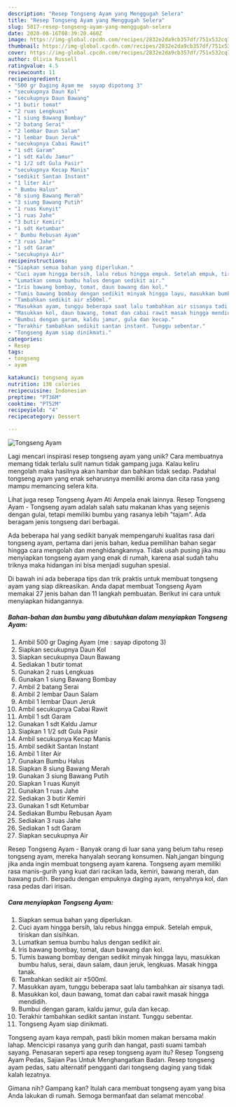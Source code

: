 ```yaml
---
description: "Resep Tongseng Ayam yang Menggugah Selera"
title: "Resep Tongseng Ayam yang Menggugah Selera"
slug: 5017-resep-tongseng-ayam-yang-menggugah-selera
date: 2020-08-16T08:39:20.460Z
image: https://img-global.cpcdn.com/recipes/2832e2da9cb357df/751x532cq70/tongseng-ayam-foto-resep-utama.jpg
thumbnail: https://img-global.cpcdn.com/recipes/2832e2da9cb357df/751x532cq70/tongseng-ayam-foto-resep-utama.jpg
cover: https://img-global.cpcdn.com/recipes/2832e2da9cb357df/751x532cq70/tongseng-ayam-foto-resep-utama.jpg
author: Olivia Russell
ratingvalue: 4.5
reviewcount: 11
recipeingredient:
- "500 gr Daging Ayam me  sayap dipotong 3"
- "secukupnya Daun Kol"
- "secukupnya Daun Bawang"
- "1 butir tomat"
- "2 ruas Lengkuas"
- "1 siung Bawang Bombay"
- "2 batang Serai"
- "2 lembar Daun Salam"
- "1 lembar Daun Jeruk"
- "secukupnya Cabai Rawit"
- "1 sdt Garam"
- "1 sdt Kaldu Jamur"
- "1 1/2 sdt Gula Pasir"
- "secukupnya Kecap Manis"
- "sedikit Santan Instant"
- "1 liter Air"
- " Bumbu Halus"
- "8 siung Bawang Merah"
- "3 siung Bawang Putih"
- "1 ruas Kunyit"
- "1 ruas Jahe"
- "3 butir Kemiri"
- "1 sdt Ketumbar"
- " Bumbu Rebusan Ayam"
- "3 ruas Jahe"
- "1 sdt Garam"
- "secukupnya Air"
recipeinstructions:
- "Siapkan semua bahan yang diperlukan."
- "Cuci ayam hingga bersih, lalu rebus hingga empuk. Setelah empuk, tiriskan dan sisihkan."
- "Lumatkan semua bumbu halus dengan sedikit air."
- "Iris bawang bombay, tomat, daun bawang dan kol."
- "Tumis bawang bombay dengan sedikit minyak hingga layu, masukkan bumbu halus, serai, daun salam, daun jeruk, lengkuas. Masak hingga tanak."
- "Tambahkan sedikit air ±500ml."
- "Masukkan ayam, tunggu beberapa saat lalu tambahkan air sisanya tadi."
- "Masukkan kol, daun bawang, tomat dan cabai rawit masak hingga mendidih."
- "Bumbui dengan garam, kaldu jamur, gula dan kecap."
- "Terakhir tambahkan sedikit santan instant. Tunggu sebentar."
- "Tongseng Ayam siap dinikmati."
categories:
- Resep
tags:
- tongseng
- ayam

katakunci: tongseng ayam 
nutrition: 138 calories
recipecuisine: Indonesian
preptime: "PT36M"
cooktime: "PT52M"
recipeyield: "4"
recipecategory: Dessert

---
```



![Tongseng Ayam](https://img-global.cpcdn.com/recipes/2832e2da9cb357df/751x532cq70/tongseng-ayam-foto-resep-utama.jpg)

Lagi mencari inspirasi resep tongseng ayam yang unik? Cara membuatnya memang tidak terlalu sulit namun tidak gampang juga. Kalau keliru mengolah maka hasilnya akan hambar dan bahkan tidak sedap. Padahal tongseng ayam yang enak seharusnya memiliki aroma dan cita rasa yang mampu memancing selera kita.

Lihat juga resep Tongseng Ayam Ati Ampela enak lainnya. Resep Tongseng Ayam - Tongseng ayam adalah salah satu makanan khas yang sejenis dengan gulai, tetapi memiliki bumbu yang rasanya lebih &#34;tajam&#34;. Ada beragam jenis tongseng dari berbagai.

Ada beberapa hal yang sedikit banyak mempengaruhi kualitas rasa dari tongseng ayam, pertama dari jenis bahan, kedua pemilihan bahan segar hingga cara mengolah dan menghidangkannya. Tidak usah pusing jika mau menyiapkan tongseng ayam yang enak di rumah, karena asal sudah tahu triknya maka hidangan ini bisa menjadi suguhan spesial.


Di bawah ini ada beberapa tips dan trik praktis untuk membuat tongseng ayam yang siap dikreasikan. Anda dapat membuat Tongseng Ayam memakai 27 jenis bahan dan 11 langkah pembuatan. Berikut ini cara untuk menyiapkan hidangannya.

<!--inarticleads1-->

##### Bahan-bahan dan bumbu yang dibutuhkan dalam menyiapkan Tongseng Ayam:

1. Ambil 500 gr Daging Ayam (me : sayap dipotong 3)
1. Siapkan secukupnya Daun Kol
1. Siapkan secukupnya Daun Bawang
1. Sediakan 1 butir tomat
1. Gunakan 2 ruas Lengkuas
1. Gunakan 1 siung Bawang Bombay
1. Ambil 2 batang Serai
1. Ambil 2 lembar Daun Salam
1. Ambil 1 lembar Daun Jeruk
1. Ambil secukupnya Cabai Rawit
1. Ambil 1 sdt Garam
1. Gunakan 1 sdt Kaldu Jamur
1. Siapkan 1 1/2 sdt Gula Pasir
1. Ambil secukupnya Kecap Manis
1. Ambil sedikit Santan Instant
1. Ambil 1 liter Air
1. Gunakan  Bumbu Halus
1. Siapkan 8 siung Bawang Merah
1. Gunakan 3 siung Bawang Putih
1. Siapkan 1 ruas Kunyit
1. Gunakan 1 ruas Jahe
1. Sediakan 3 butir Kemiri
1. Gunakan 1 sdt Ketumbar
1. Sediakan  Bumbu Rebusan Ayam
1. Sediakan 3 ruas Jahe
1. Sediakan 1 sdt Garam
1. Siapkan secukupnya Air


Resep Tongseng Ayam - Banyak orang di luar sana yang belum tahu resep tongseng ayam, mereka hanyalah seorang konsumen. Nah,jangan bingung jika anda ingin membuat tongseng ayam karena. Tongseng ayam memiliki rasa manis-gurih yang kuat dari racikan lada, kemiri, bawang merah, dan bawang putih. Berpadu dengan empuknya daging ayam, renyahnya kol, dan rasa pedas dari irisan. 

<!--inarticleads2-->

##### Cara menyiapkan Tongseng Ayam:

1. Siapkan semua bahan yang diperlukan.
1. Cuci ayam hingga bersih, lalu rebus hingga empuk. Setelah empuk, tiriskan dan sisihkan.
1. Lumatkan semua bumbu halus dengan sedikit air.
1. Iris bawang bombay, tomat, daun bawang dan kol.
1. Tumis bawang bombay dengan sedikit minyak hingga layu, masukkan bumbu halus, serai, daun salam, daun jeruk, lengkuas. Masak hingga tanak.
1. Tambahkan sedikit air ±500ml.
1. Masukkan ayam, tunggu beberapa saat lalu tambahkan air sisanya tadi.
1. Masukkan kol, daun bawang, tomat dan cabai rawit masak hingga mendidih.
1. Bumbui dengan garam, kaldu jamur, gula dan kecap.
1. Terakhir tambahkan sedikit santan instant. Tunggu sebentar.
1. Tongseng Ayam siap dinikmati.


Tongseng ayam kaya rempah, pasti bikin momen makan bersama makin lahap. Mencicipi rasanya yang gurih dan hangat, pasti suami tambah sayang. Penasaran seperti apa resep tongseng ayam itu? Resep Tongseng Ayam Pedas, Sajian Pas Untuk Menghangatkan Badan. Resep tongseng ayam pedas, satu alternatif pengganti dari tongseng daging yang tidak kalah lezatnya. 

Gimana nih? Gampang kan? Itulah cara membuat tongseng ayam yang bisa Anda lakukan di rumah. Semoga bermanfaat dan selamat mencoba!
